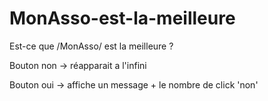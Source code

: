 # MonAsso-est-la-meilleure

Est-ce que /MonAsso/ est la meilleure ?

Bouton non -> réapparait a l'infini

Bouton oui -> affiche un message + le nombre de click 'non'
